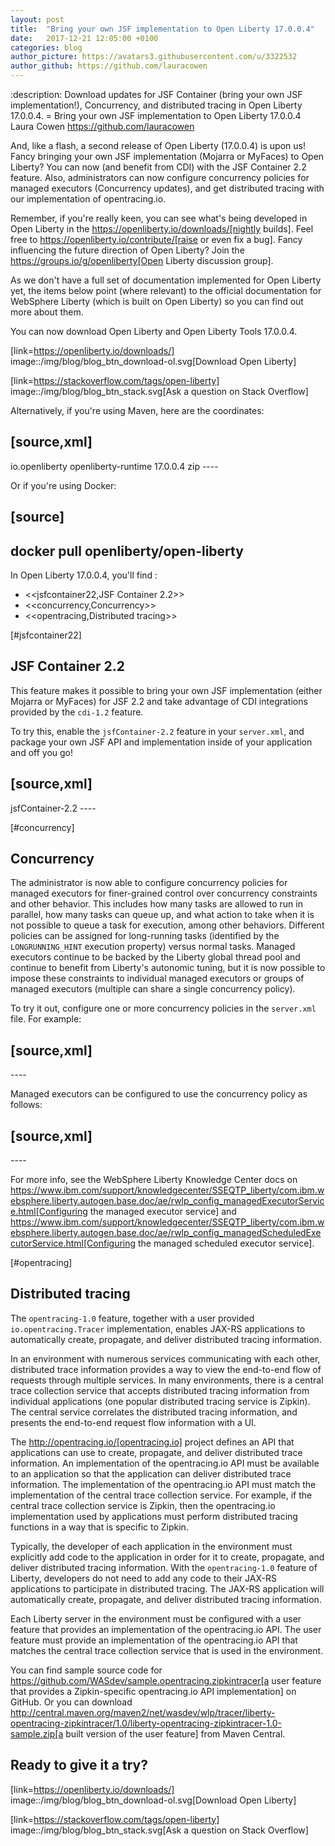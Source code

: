 ```yaml
---
layout: post
title:  "Bring your own JSF implementation to Open Liberty 17.0.0.4"
date:   2017-12-21 12:05:00 +0100
categories: blog
author_picture: https://avatars3.githubusercontent.com/u/3322532
author_github: https://github.com/lauracowen
---
```

:description: Download updates for JSF Container (bring your own JSF implementation!), Concurrency, and distributed tracing in Open Liberty 17.0.0.4.
= Bring your own JSF implementation to Open Liberty 17.0.0.4
Laura Cowen <https://github.com/lauracowen>

And, like a flash, a second release of Open Liberty (17.0.0.4) is upon us! Fancy bringing your own JSF implementation (Mojarra or MyFaces) to Open Liberty? You can now (and benefit from CDI) with the JSF Container 2.2 feature. Also, administrators can now configure concurrency policies for managed executors (Concurrency updates), and get distributed tracing with our implementation of opentracing.io.

Remember, if you're really keen, you can see what's being developed in Open Liberty in the https://openliberty.io/downloads/[nightly builds]. Feel free to https://openliberty.io/contribute/[raise or even fix a bug]. Fancy influencing the future direction of Open Liberty? Join the https://groups.io/g/openliberty[Open Liberty discussion group].

As we don't have a full set of documentation implemented for Open Liberty yet, the items below point (where relevant) to the official documentation for WebSphere Liberty (which is built on Open Liberty) so you can find out more about them.

You can now download Open Liberty and Open Liberty Tools 17.0.0.4.

[link=https://openliberty.io/downloads/]
image::/img/blog/blog_btn_download-ol.svg[Download Open Liberty]

[link=https://stackoverflow.com/tags/open-liberty]
image::/img/blog/blog_btn_stack.svg[Ask a question on Stack Overflow]

Alternatively, if you're using Maven, here are the coordinates:

[source,xml]
----
<dependency>
    <groupId>io.openliberty</groupId>
    <artifactId>openliberty-runtime</artifactId>
    <version>17.0.0.4</version>
    <type>zip</type>
</dependency>
----

Or if you're using Docker:

[source]
----
docker pull openliberty/open-liberty
----

In Open Liberty 17.0.0.4, you'll find :

* <<jsfcontainer22,JSF Container 2.2>>
* <<concurrency,Concurrency>>
* <<opentracing,Distributed tracing>>

[#jsfcontainer22]
## JSF Container 2.2

This feature makes it possible to bring your own JSF implementation (either Mojarra or MyFaces) for JSF 2.2 and take advantage of CDI integrations provided by the `cdi-1.2` feature.

To try this, enable the `jsfContainer-2.2` feature in your `server.xml`, and package your own JSF API and implementation inside of your application and off you go!

[source,xml]
----
<featureManager>
    <feature>jsfContainer-2.2</feature>
</featureManager>
----


[#concurrency]
## Concurrency

The administrator is now able to configure concurrency policies for managed executors for finer-grained control over concurrency constraints and other behavior.  This includes how many tasks are allowed to run in parallel, how many tasks can queue up, and what action to take when it is not possible to queue a task for execution, among other behaviors.  Different policies can be assigned for long-running tasks (identified by the `LONGRUNNING_HINT` execution property) versus normal tasks.  Managed executors continue to be backed by the Liberty global thread pool and continue to benefit from Liberty's autonomic tuning, but it is now possible to impose these constraints to individual managed executors or groups of managed executors (multiple can share a single concurrency policy).

To try it out, configure one or more concurrency policies in the `server.xml` file. For example:

[source,xml]
----
<concurrencyPolicy id="max10" max="10" maxQueueSize="30" maxWaitForEnqueue="20s" startTimeout="1m"/>
----

Managed executors can be configured to use the concurrency policy as follows:

[source,xml]
----
<managedExecutorService jndiName="concurrent/executor1" concurrencyPolicyRef="max10"/>
<managedScheduledExecutorService jndiName="concurrent/executor2" concurrencyPolicyRef="max10"/>
----

For more info, see the WebSphere Liberty Knowledge Center docs on https://www.ibm.com/support/knowledgecenter/SSEQTP_liberty/com.ibm.websphere.liberty.autogen.base.doc/ae/rwlp_config_managedExecutorService.html[Configuring the managed executor service] and https://www.ibm.com/support/knowledgecenter/SSEQTP_liberty/com.ibm.websphere.liberty.autogen.base.doc/ae/rwlp_config_managedScheduledExecutorService.html[Configuring the managed scheduled executor service].

[#opentracing]
## Distributed tracing

The `opentracing-1.0` feature, together with a user provided `io.opentracing.Tracer` implementation, enables JAX-RS applications to automatically create, propagate, and deliver distributed tracing information.

In an environment with numerous services communicating with each other, distributed trace information provides a way to view the end-to-end flow of requests through multiple services. In many environments, there is a central trace collection service that accepts distributed tracing information from individual applications (one popular distributed tracing service is Zipkin). The central service correlates the distributed tracing information, and presents the end-to-end request flow information with a UI.

The http://opentracing.io/[opentracing.io] project defines an API that applications can use to create, propagate, and deliver distributed trace information. An implementation of the opentracing.io API must be available to an application so that the application can deliver distributed trace information. The implementation of the opentracing.io API must match the implementation of the central trace collection service. For example, if the central trace collection service is Zipkin, then the opentracing.io implementation used by applications must perform distributed tracing functions in a way that is specific to Zipkin.

Typically, the developer of each application in the environment must explicitly add code to the application in order for it to create, propagate, and deliver distributed tracing information. With the `opentracing-1.0` feature of Liberty, developers do not need to add any code to their JAX-RS applications to participate in distributed tracing. The JAX-RS application will automatically create, propagate, and deliver distributed tracing information.

Each Liberty server in the environment must be configured with a user feature that provides an implementation of the opentracing.io API. The user feature must provide an implementation of the opentracing.io API that matches the central trace collection service that is used in the environment.

You can find sample source code for https://github.com/WASdev/sample.opentracing.zipkintracer[a user feature that provides a Zipkin-specific opentracing.io API implementation] on GitHub. Or you can download http://central.maven.org/maven2/net/wasdev/wlp/tracer/liberty-opentracing-zipkintracer/1.0/liberty-opentracing-zipkintracer-1.0-sample.zip[a built version of the user feature] from Maven Central.




## Ready to give it a try?


[link=https://openliberty.io/downloads/]
image::/img/blog/blog_btn_download-ol.svg[Download Open Liberty]

[link=https://stackoverflow.com/tags/open-liberty]
image::/img/blog/blog_btn_stack.svg[Ask a question on Stack Overflow]
